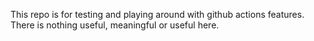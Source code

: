 This repo is for testing and playing around with github actions features. There is nothing useful, meaningful or useful here.
